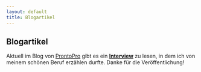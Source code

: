 ```yaml
---
layout: default
title: Blogartikel
---
```

## Blogartikel

<p>Aktuell im Blog von <a href="https://www.prontopro.ch/de/" target="_blank" rel="follow">ProntoPro</a> gibt es ein <a href="https://www.prontopro.ch/de/blog/kampfsportkunst-effektives-training-um-den-koerper-fit-zu-halten/" target="_blank" rel="follow"><strong>Interview</strong></a> zu lesen, in dem ich von meinem schönen Beruf erzählen durfte. Danke für die Veröffentlichung!</p>



